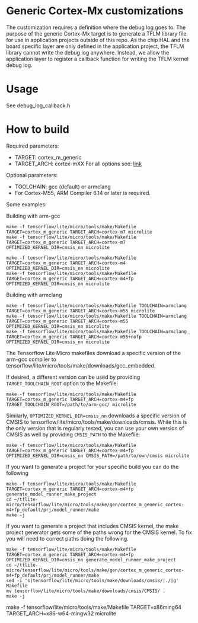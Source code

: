 <!-- mdformat off(b/169948621#comment2) -->

# Generic Cortex-Mx customizations

The customization requires a definition where the debug log goes to. The purpose
of the generic Cortex-Mx target is to generate a TFLM library file for use in
application projects outside of this repo. As the chip HAL and the board
specific layer are only defined in the application project, the TFLM library
cannot write the debug log anywhere. Instead, we allow the application layer to
register a callback function for writing the TFLM kernel debug log.

# Usage

See debug_log_callback.h

# How to build

Required parameters:

  - TARGET: cortex_m_generic
  - TARGET_ARCH: cortex-mXX For all options see: [link](https://github.com/tensorflow/tflite-micro/tree/main/tensorflow/lite/micro/tools/make/targets/cortex_m_generic_makefile.inc)

Optional parameters:

  - TOOLCHAIN: gcc (default) or armclang
  - For Cortex-M55, ARM Compiler 6.14 or later is required.

Some examples:

Building with arm-gcc

```
make -f tensorflow/lite/micro/tools/make/Makefile TARGET=cortex_m_generic TARGET_ARCH=cortex-m7 microlite
make -f tensorflow/lite/micro/tools/make/Makefile TARGET=cortex_m_generic TARGET_ARCH=cortex-m7 OPTIMIZED_KERNEL_DIR=cmsis_nn microlite

make -f tensorflow/lite/micro/tools/make/Makefile TARGET=cortex_m_generic TARGET_ARCH=cortex-m4 OPTIMIZED_KERNEL_DIR=cmsis_nn microlite
make -f tensorflow/lite/micro/tools/make/Makefile TARGET=cortex_m_generic TARGET_ARCH=cortex-m4+fp OPTIMIZED_KERNEL_DIR=cmsis_nn microlite
```

Building with armclang

```
make -f tensorflow/lite/micro/tools/make/Makefile TOOLCHAIN=armclang TARGET=cortex_m_generic TARGET_ARCH=cortex-m55 microlite
make -f tensorflow/lite/micro/tools/make/Makefile TOOLCHAIN=armclang TARGET=cortex_m_generic TARGET_ARCH=cortex-m55 OPTIMIZED_KERNEL_DIR=cmsis_nn microlite
make -f tensorflow/lite/micro/tools/make/Makefile TOOLCHAIN=armclang TARGET=cortex_m_generic TARGET_ARCH=cortex-m55+nofp OPTIMIZED_KERNEL_DIR=cmsis_nn microlite
```

The Tensorflow Lite Micro makefiles download a specific version of the arm-gcc
compiler to tensorflow/lite/micro/tools/make/downloads/gcc_embedded.

If desired, a different version can be used by providing `TARGET_TOOLCHAIN_ROOT`
option to the Makefile:

```
make -f tensorflow/lite/micro/tools/make/Makefile TARGET=cortex_m_generic TARGET_ARCH=cortex-m4+fp TARGET_TOOLCHAIN_ROOT=/path/to/arm-gcc/ microlite
```

Similarly, `OPTIMIZED_KERNEL_DIR=cmsis_nn` downloads a specific version of CMSIS to
tensorflow/lite/micro/tools/make/downloads/cmsis. While this is the only version
that is regularly tested, you can use your own version of CMSIS as well by
providing `CMSIS_PATH` to the Makefile:

```
make -f tensorflow/lite/micro/tools/make/Makefile TARGET=cortex_m_generic TARGET_ARCH=cortex-m4+fp OPTIMIZED_KERNEL_DIR=cmsis_nn CMSIS_PATH=/path/to/own/cmsis microlite
```

If you want to generate a project for your specific build you can do the following

```
make -f tensorflow/lite/micro/tools/make/Makefile TARGET=cortex_m_generic TARGET_ARCH=cortex-m4+fp generate_model_runner_make_project
cd ~/tflite-micro/tensorflow/lite/micro/tools/make/gen/cortex_m_generic_cortex-m4+fp_default/prj/model_runner/make
make -j

```

If you want to generate a project that includes CMSIS kernel, the make project generator gets some of the paths wrong for the CMSIS kernel. To fix you will need to correct paths doing the following. 

```
make -f tensorflow/lite/micro/tools/make/Makefile TARGET=cortex_m_generic TARGET_ARCH=cortex-m4+fp OPTIMIZED_KERNEL_DIR=cmsis_nn generate_model_runner_make_project
cd ~/tflite-micro/tensorflow/lite/micro/tools/make/gen/cortex_m_generic_cortex-m4+fp_default/prj/model_runner/make
sed -i 's|tensorflow/lite/micro/tools/make/downloads/cmsis/|./|g' Makefile
mv tensorflow/lite/micro/tools/make/downloads/cmsis/CMSIS/ .
make -j
```






make -f tensorflow/lite/micro/tools/make/Makefile TARGET=x86ming64 TARGET_ARCH=x86-w64-mingw32  microlite